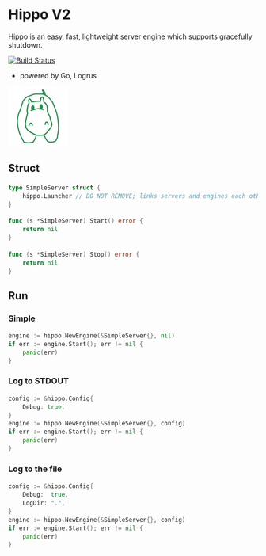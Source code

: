 # Hippo V2

Hippo is an easy, fast, lightweight server engine which supports gracefully shutdown.

[![Build Status](https://travis-ci.org/devplayg/hippo.svg?branch=context)](https://travis-ci.org/devplayg/hippo)

- powered by Go, Logrus

![Hippo](hippo.png)


## Struct

```go
type SimpleServer struct {
	hippo.Launcher // DO NOT REMOVE; links servers and engines each other.
}

func (s *SimpleServer) Start() error {
	return nil
}

func (s *SimpleServer) Stop() error {
	return nil
}
```

## Run

### Simple

```go
engine := hippo.NewEngine(&SimpleServer{}, nil)
if err := engine.Start(); err != nil {
    panic(err)
}
```

### Log to STDOUT

```go
config := &hippo.Config{
    Debug: true,
}
engine := hippo.NewEngine(&SimpleServer{}, config)
if err := engine.Start(); err != nil {
    panic(err)
}
```

### Log to the file

```go
config := &hippo.Config{
    Debug:  true,
    LogDir: ".",
}
engine := hippo.NewEngine(&SimpleServer{}, config)
if err := engine.Start(); err != nil {
    panic(err)
}
```